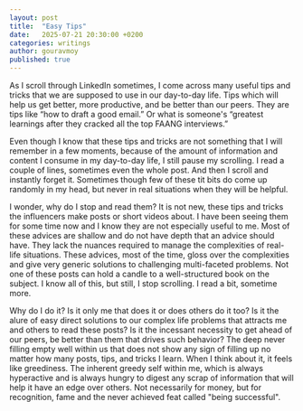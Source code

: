 ```yaml
---
layout: post
title:  "Easy Tips"
date:   2025-07-21 20:30:00 +0200
categories: writings
author: gouravmoy
published: true
---
```


As I scroll through LinkedIn sometimes, I come across many useful tips and tricks that we are supposed to use in our day-to-day life. Tips which will help us get better, more productive, and be better than our peers. They are tips like “how to draft a good email.” Or what is someone's “greatest learnings after they cracked all the top FAANG interviews.”

Even though I know that these tips and tricks are not something that I will remember in a few moments, because of the amount of information and content I consume in my day-to-day life, I still pause my scrolling. I read a couple of lines, sometimes even the whole post. And then I scroll and instantly forget it. Sometimes though few of these tit bits do come up randomly in my head, but never in real situations when they will be helpful.

I wonder, why do I stop and read them? It is not new, these tips and tricks the influencers make posts or short videos about. I have been seeing them for some time now and I know they are not especially useful to me. Most of these advices are shallow and do not have depth that an advice should have. They lack the nuances required to manage the complexities of real-life situations. These advices, most of the time, gloss over the complexities and give very generic solutions to challenging multi-faceted problems. Not one of these posts can hold a candle to a well-structured book on the subject.  I know all of this, but still, I stop scrolling. I read a bit, sometime more. 

Why do I do it? Is it only me that does it or does others do it too? Is it the alure of easy direct solutions to our complex life problems that attracts me and others to read these posts? Is it the incessant necessity to get ahead of our peers, be better than them that drives such behavior? The deep never filling empty well within us that does not show any sign of filling up no matter how many posts, tips, and tricks I learn. When I think about it, it feels like greediness. The inherent greedy self within me, which is always hyperactive and is always hungry to digest any scrap of information that will help it have an edge over others. Not necessarily for money, but for recognition, fame and the never achieved feat called "being successful".
